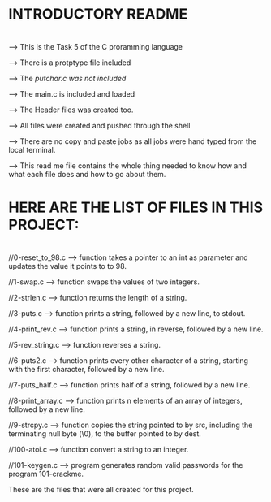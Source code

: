 # INTRODUCTORY README
# 

--> This is the Task 5 of the C proramming language

--> There is a protptype file included

--> The _putchar.c was not included_

--> The main.c is included and loaded

--> The Header files was created too.

--> All files were created and pushed through the shell

--> There are no copy and paste jobs as all jobs were hand typed from the local terminal.

--> This read me file contains the whole thing needed to know how and what each file does and how to go about them.

# HERE ARE THE LIST OF FILES IN THIS PROJECT:
# 
//0-reset_to_98.c --> function takes a pointer to an int as parameter and updates the value it points to to 98.

//1-swap.c -->   function swaps the values of two integers.

//2-strlen.c --> function returns the length of a string.

//3-puts.c --> function prints a string, followed by a new line, to stdout.

//4-print_rev.c -->  function prints a string, in reverse, followed by a new line.

//5-rev_string.c --> function reverses a string.

//6-puts2.c -->  function prints every other character of a string, starting with the first character, followed by a new line.

//7-puts_half.c --> function prints half of a string, followed by a new line.

//8-print_array.c --> function prints n elements of an array of integers, followed by a new line.

//9-strcpy.c --> function copies the string pointed to by src, including the terminating null byte (\0), to the buffer pointed to by dest.

//100-atoi.c --> function convert a string to an integer.

//101-keygen.c --> program generates random valid passwords for the program 101-crackme.

These are the files that were all created for this project.

